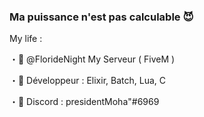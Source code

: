 ### Ma puissance n'est pas calculable 😈

My life :

・💖 @FlorideNight My Serveur ( FiveM )

・🤤 Développeur : Elixir, Batch, Lua, C

・🥳 Discord : presidentMoha"#6969
